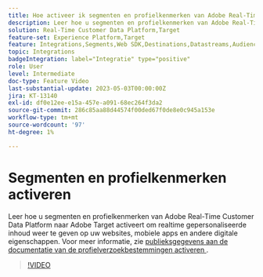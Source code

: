 ```yaml
---
title: Hoe activeer ik segmenten en profielkenmerken van Adobe Real-Time CDP naar Adobe Target?
description: Leer hoe u segmenten en profielkenmerken van Adobe Real-Time Customer Data Platform naar Adobe Target activeert om realtime gepersonaliseerde inhoud weer te geven op uw websites, mobiele apps en andere digitale eigenschappen.
solution: Real-Time Customer Data Platform,Target
feature-set: Experience Platform,Target
feature: Integrations,Segments,Web SDK,Destinations,Datastreams,Audiences,Experience Targeting
topic: Integrations
badgeIntegration: label="Integratie" type="positive"
role: User
level: Intermediate
doc-type: Feature Video
last-substantial-update: 2023-05-03T00:00:00Z
jira: KT-13140
exl-id: df0e12ee-e15a-457e-a091-68ec264f3da2
source-git-commit: 286c85aa88d44574f00ded67f0de8e0c945a153e
workflow-type: tm+mt
source-wordcount: '97'
ht-degree: 1%

---
```


# Segmenten en profielkenmerken activeren

Leer hoe u segmenten en profielkenmerken van Adobe Real-Time Customer Data Platform naar Adobe Target activeert om realtime gepersonaliseerde inhoud weer te geven op uw websites, mobiele apps en andere digitale eigenschappen. Voor meer informatie, zie [&#x200B; publieksgegevens aan de documentatie van de profielverzoekbestemmingen activeren &#x200B;](https://experienceleague.adobe.com/docs/experience-platform/destinations/ui/activate/activate-profile-request-destinations.html?lang=nl-NL).


>[!VIDEO](https://video.tv.adobe.com/v/3447361/?learn=on&enablevpops&captions=dut)
